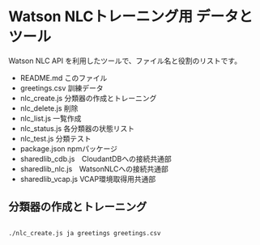 # Watson NLCトレーニング用 データとツール

Watson NLC API を利用したツールで、ファイル名と役割のリストです。

* README.md         このファイル
* greetings.csv     訓練データ
* nlc_create.js     分類器の作成とトレーニング
* nlc_delete.js     削除
* nlc_list.js       一覧作成
* nlc_status.js     各分類器の状態リスト
* nlc_test.js       分類テスト
* package.json      npmパッケージ
* sharedlib_cdb.js　CloudantDBへの接続共通部
* sharedlib_nlc.js　WatsonNLCへの接続共通部
* sharedlib_vcap.js VCAP環境取得用共通部


## 分類器の作成とトレーニング

~~~

~~~


~~~
./nlc_create.js ja greetings greetings.csv
~~~

